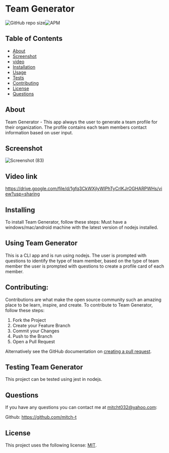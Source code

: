# Team Generator

![GitHub repo size](https://img.shields.io/github/repo-size/mitch-t/TeamGenerator)![APM](https://img.shields.io/apm/l/test?style=for-the-badge)

<!-- TABLE OF CONTENTS -->
## Table of Contents

* [About](#about)
* [Screenshot](#Screenshot)
* [video](#video-link)
* [Installation](#installation)
* [Usage](#usage)
* [Tests](#tests)
* [Contributing](#contributing)
* [License](#license)
* [Questions](#questions) 

## About 
Team Generator - This app always the user to generate a team profile for their organization. The profile contains each team members contact information based on user input.

## Screenshot
![Screenshot (83)](https://user-images.githubusercontent.com/66184450/96376648-15b42b00-1135-11eb-9b7b-4bf29bbaf9e5.png)

## Video link
https://drive.google.com/file/d/1gfq3CkWXjlyWlPhTyCrlKJrOGHARPWHs/view?usp=sharing

## Installing 
To install Team Generator, follow these steps: Must have a windows/mac/android machine with the latest version of nodejs installed.

## Using Team Generator
This is a CLI app and is run using nodejs. The user is prompted with questions to identify the type of team member, based on the type of team member the user is prompted with questions to create a profile card of each member.

## Contributing:

Contributions are what make the open source community such an amazing place to be learn, inspire, and create. 
To contribute to Team Generator, follow these steps:
1. Fork the Project
2. Create your Feature Branch 
3. Commit your Changes 
4. Push to the Branch 
5. Open a Pull Request

Alternatively see the GitHub documentation on [creating a pull request](https://help.github.com/en/github/collaborating-with-issues-and-pull-requests/creating-a-pull-request).


## Testing Team Generator
This project can be tested using jest in nodejs.

## Questions
If you have any questions you can contact me at mitcht032@yahoo.com:

Github: https://github.com/mitch-t

## License
<!--- If you're not sure which open license to use see https://choosealicense.com/--->

This project uses the following license: [MIT](https://github.com/mitch-t/TeamGenerator/blob/master/LICENSE).
